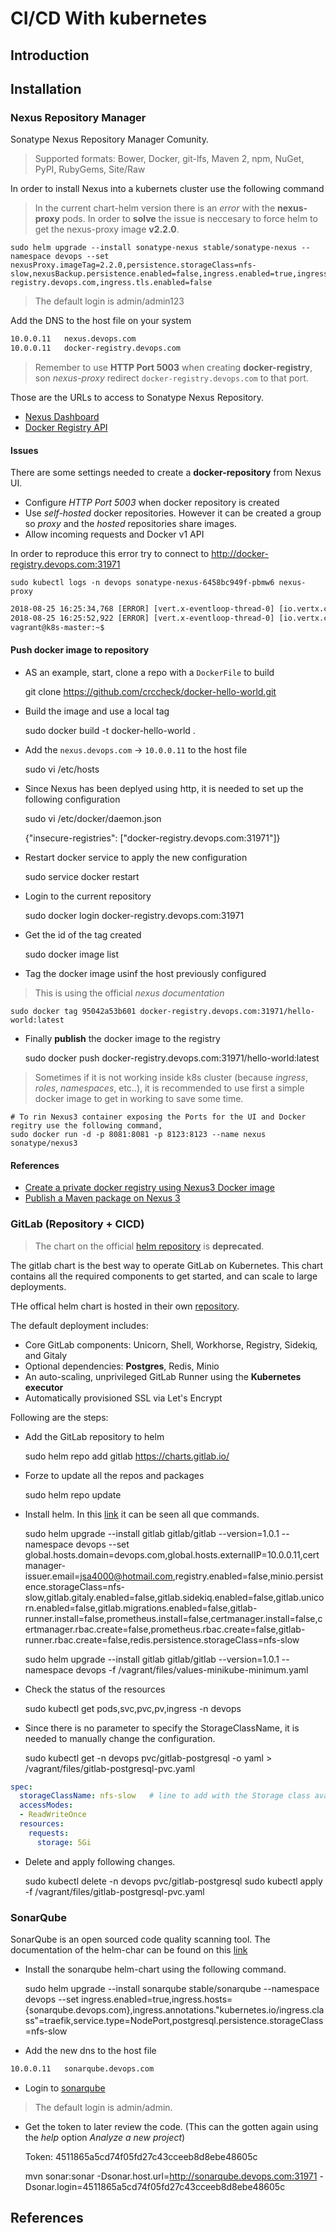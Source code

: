 # CI/CD With kubernetes

## Introduction

## Installation

### Nexus Repository Manager

Sonatype Nexus Repository Manager Comunity.

> Supported formats: Bower, Docker, git-lfs, Maven 2, npm, NuGet, PyPI, RubyGems, Site/Raw

In order to install Nexus into a kubernets cluster use the following command

> In the current chart-helm version there is an *error* with the **nexus-proxy** pods. In order to **solve** the issue is neccesary to force helm to get the nexus-proxy image **v2.2.0**.

    sudo helm upgrade --install sonatype-nexus stable/sonatype-nexus --namespace devops --set nexusProxy.imageTag=2.2.0,persistence.storageClass=nfs-slow,nexusBackup.persistence.enabled=false,ingress.enabled=true,ingress.annotations."kubernetes\.io/ingress\.class"=traefik,nexusProxy.env.nexusHttpHost=nexus.devops.com,nexusProxy.env.nexusDockerHost=docker-registry.devops.com,ingress.tls.enabled=false

> The default login is admin/admin123

Add the DNS to the host file on your system

```txt
10.0.0.11   nexus.devops.com
10.0.0.11   docker-registry.devops.com
```

> Remember to use **HTTP Port 5003** when creating **docker-registry**, son *nexus-proxy* redirect `docker-registry.devops.com` to that port.

Those are the URLs to access to Sonatype Nexus Repository.

- [Nexus Dashboard](http://nexus.devops.com:31971)
- [Docker Registry API](http://docker-registry.devops.com:31971)

#### Issues

There are some settings needed to create a **docker-repository** from Nexus UI.

- Configure *HTTP Port 5003* when docker repository is created
- Use *self-hosted* docker repositories. However it can be created a group so *proxy* and the *hosted* repositories share images.
- Allow incoming requests and Docker v1 API

In order to reproduce this error try to connect to http://docker-registry.devops.com:31971

    sudo kubectl logs -n devops sonatype-nexus-6458bc949f-pbmw6 nexus-proxy

```txt
2018-08-25 16:25:34,768 [ERROR] [vert.x-eventloop-thread-0] [io.vertx.core.http.impl.HttpClientRequestImpl] io.netty.channel.AbstractChannel$AnnotatedConnectException: Connection refused: localhost/127.0.0.1:5003
2018-08-25 16:25:52,922 [ERROR] [vert.x-eventloop-thread-0] [io.vertx.core.net.impl.ConnectionBase] java.io.IOException: Connection reset by peer
vagrant@k8s-master:~$
```

#### Push docker image to repository

- AS an example, start, clone a repo with a `DockerFile` to build

    git clone https://github.com/crccheck/docker-hello-world.git

- Build the image and use a local tag

    sudo docker build -t docker-hello-world .

- Add the `nexus.devops.com` -> `10.0.0.11` to the host file

    sudo vi /etc/hosts

- Since Nexus has been deplyed using http, it is needed to set up the following configuration

    sudo vi /etc/docker/daemon.json

    {"insecure-registries": ["docker-registry.devops.com:31971"]}

- Restart docker service to apply the new configuration

    sudo service docker restart

- Login to the current repository

    sudo docker login docker-registry.devops.com:31971

- Get the id of the tag created

    sudo docker image list

- Tag the docker image usinf the host previously configured

> This is using the official *nexus documentation*

    sudo docker tag 95042a53b601 docker-registry.devops.com:31971/hello-world:latest

- Finally **publish** the docker image to the registry

    sudo docker push docker-registry.devops.com:31971/hello-world:latest

> Sometimes if it is not working inside k8s cluster (because *ingress*, *roles*, *namespaces*, etc..), it is recommended to use first a simple docker image to get in working to save some time.

    # To rin Nexus3 container exposing the Ports for the UI and Docker regitry use the following command,
    sudo docker run -d -p 8081:8081 -p 8123:8123 --name nexus sonatype/nexus3

#### References

- [Create a private docker registry using Nexus3 Docker image](https://www.ivankrizsan.se/2016/06/09/create-a-private-docker-registry/)
- [Publish a Maven package on Nexus 3](https://www.baeldung.com/maven-deploy-nexus)

### GitLab (Repository + CICD)

> The chart on the official [helm repository](https://github.com/helm/charts/tree/master/stable/gitlab-ce) is **deprecated**.

The gitlab chart is the best way to operate GitLab on Kubernetes. This chart contains all the required components to get started, and can scale to large deployments.

THe offical helm chart is hosted in their own [repository](https://charts.gitlab.io/).

The default deployment includes:

- Core GitLab components: Unicorn, Shell, Workhorse, Registry, Sidekiq, and Gitaly
- Optional dependencies: **Postgres**, Redis, Minio
- An auto-scaling, unprivileged GitLab Runner using the **Kubernetes executor**
- Automatically provisioned SSL via Let's Encrypt

Following are the steps:

- Add the GitLab repository to helm

    sudo helm repo add gitlab https://charts.gitlab.io/

- Forze to update all the repos and packages

    sudo helm repo update

- Install helm. In this [link](https://gitlab.com/charts/gitlab/blob/master/doc/installation/command-line-options.md) it can be seen all que commands.

    sudo helm upgrade --install gitlab gitlab/gitlab --version=1.0.1 --namespace devops --set global.hosts.domain=devops.com,global.hosts.externalIP=10.0.0.11,certmanager-issuer.email=jsa4000@hotmail.com,registry.enabled=false,minio.persistence.storageClass=nfs-slow,gitlab.gitaly.enabled=false,gitlab.sidekiq.enabled=false,gitlab.unicorn.enabled=false,gitlab.migrations.enabled=false,gitlab-runner.install=false,prometheus.install=false,certmanager.install=false,certmanager.rbac.create=false,prometheus.rbac.create=false,gitlab-runner.rbac.create=false,redis.persistence.storageClass=nfs-slow

    sudo helm upgrade --install gitlab gitlab/gitlab --version=1.0.1 --namespace devops -f /vagrant/files/values-minikube-minimum.yaml

- Check the status of the resources

    sudo kubectl get pods,svc,pvc,pv,ingress -n devops

- Since there is no parameter to specify the StorageClassName, it is needed to manually change the configuration.

    sudo kubectl get -n devops pvc/gitlab-postgresql -o yaml > /vagrant/files/gitlab-postgresql-pvc.yaml

``` yaml
spec:
  storageClassName: nfs-slow   # line to add with the Storage class available
  accessModes:
  - ReadWriteOnce
  resources:
    requests:
      storage: 5Gi
```

- Delete and apply following changes.

    sudo kubectl delete -n devops pvc/gitlab-postgresql
    sudo kubectl apply -f /vagrant/files/gitlab-postgresql-pvc.yaml

### SonarQube

SonarQube is an open sourced code quality scanning tool. The documentation of the helm-char can be found on this [link](https://github.com/helm/charts/tree/master/stable/sonarqube)

- Install the sonarqube helm-chart using the following command.

    sudo helm upgrade --install sonarqube stable/sonarqube --namespace devops --set ingress.enabled=true,ingress.hosts={sonarqube.devops.com},ingress.annotations."kubernetes\.io/ingress\.class"=traefik,service.type=NodePort,postgresql.persistence.storageClass=nfs-slow

- Add the new dns to the host file

```txt
10.0.0.11   sonarqube.devops.com
```

- Login to [sonarqube](http://sonarqube.devops.com:31971)

> The default login is admin/admin.

- Get the token to later review the code. (This can the gotten again using the *help* option *Analyze a new project*)

    Token: 4511865a5cd74f05fd27c43cceeb8d8ebe48605c

    mvn sonar:sonar -Dsonar.host.url=http://sonarqube.devops.com:31971 -Dsonar.login=4511865a5cd74f05fd27c43cceeb8d8ebe48605c

## References